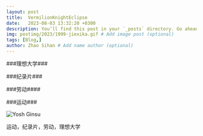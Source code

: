 ```yaml
---
layout: post
title:  VermilionKnightEclipse
date:   2023-08-03 13:32:20 +0300
description: You’ll find this post in your `_posts` directory. Go ahead and edit it and re-build the site to see your changes. # Add post description (optional)
img: postimg/2023/1999-jiexika.gif # Add image post (optional)
tags: [Blog,]
author: Zhao Sihan # Add name author (optional)
---
```

###理想大学###

###纪录片###

> 

###劳动####

###运动###

![Yosh Ginsu]({{site.baseurl}}/assets/img/postimg/2023/juannima.jpg)

运动，纪录片，劳动，理想大学
